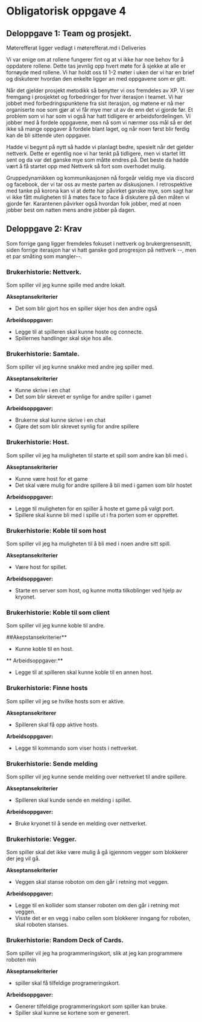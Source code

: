 # Obligatorisk oppgave 4
## Deloppgave 1: Team og prosjekt.

Møterefferat ligger vedlagt i møterefferat.md i Deliveries

Vi var enige om at rollene fungerer fint og at vi ikke har noe behov for å oppdatere rollene. Dette tas jevnlig opp hvert møte for å sjekke at alle er fornøyde med rollene. Vi har holdt oss til 1-2 møter i uken der vi har en brief og diskuterer hvordan den enkelte ligger an med oppgavene som er gitt. 

Når det gjelder prosjekt metodikk så benytter vi oss fremdeles av XP. Vi ser fremgang i prosjektet og forbedringer for hver iterasjon i teamet. Vi har jobbet med forbedringspunktene fra sist iterasjon, og møtene er nå mer organiserte noe som gjør at vi får mye mer ut av de enn det vi gjorde før.
Et problem som vi har som vi også har hatt tidligere er arbeidsfordelingen. Vi jobber med å fordele oppgavene, men nå som vi nærmer oss mål så er det ikke så mange oppgaver å fordele blant laget, og når noen først blir ferdig kan de bli sittende uten oppgaver. 

Hadde vi begynt på nytt så hadde vi planlagt bedre, spesielt når det gjelder nettverk. Dette er egentlig noe vi har tenkt på tidligere, men vi startet litt sent og da var det ganske mye som måtte endres på. Det beste da hadde vært å få startet opp med Nettverk så fort som overhodet mulig.

Gruppedynamikken og kommunikasjonen nå forgeår veldig mye via discord og facebook, der vi tar oss av meste parten av diskusjonen. I retrospektive med tanke på korona kan vi at dette har påvirket ganske mye,
som sagt har vi ikke fått muligheten til å møtes face to face å diskutere på den måten vi gjorde før. Karantenen påvirker også hvordan folk jobber, med at noen jobber best om natten mens andre jobber på dagen.

## Deloppgave 2: Krav
Som forrige gang ligger fremdeles fokuset i nettverk og brukergrensesnitt, siden forrige iterasjon har vi hatt ganske god progresjon på nettverk --, men et par småting som mangler--.

### Brukerhistorie: Nettverk.
Som spiller vil jeg kunne spille med andre lokalt.

**Akseptansekriterier**
* Det som blir gjort hos en spiller skjer hos den andre også

**Arbeidsoppgaver:**
* Legge til at spilleren skal kunne hoste og connecte.
* Spillernes handlinger skal skje hos alle.

### Brukerhistorie: Samtale.
Som spiller vil jeg kunne snakke med andre jeg spiller med.

**Akseptansekriterier**
* Kunne skrive i en chat
* Det som blir skrevet er synlige for andre spiller i gamet

**Arbeidsoppgaver:**
* Brukerne skal kunne skrive i en chat
* Gjøre det som blir skrevet synlig for andre spillere

### Brukerhistorie: Host.
Som spiller vil jeg ha muligheten til starte et spill som andre kan bli med i.

**Akseptansekriterier**
* Kunne være host for et game
* Det skal være mulig for andre spillere å bli med i gamen som blir hostet

**Arbeidsoppgaver:**
* Legge til muligheten for en spiller å hoste et game på valgt port.
* Spillere skal kunne bli med i spille ut i fra porten som er opprettet.

### Brukerhistorie: Koble til som host
Som spiller vil jeg ha muligheten til å bli med i noen andre sitt spill.

**Akseptansekriterier**
* Være host for spillet.

**Arbeidsoppgaver:**
* Starte en server som host, og kunne motta tilkoblinger ved hjelp av kryonet.

### Brukerhistorie: Koble til som client
Som spiller vil jeg kunne koble til andre.

##Akepstansekriterier**
* Kunne koble til en host.

** Arbeidsoppgaver:**
* Legge til at spilleren skal kunne koble til en annen host.

### Brukerhistorie: Finne hosts 
Som spiller vil jeg se hvilke hosts som er aktive.

**Akseptansekriterer**
* Spilleren skal få opp aktive hosts.

**Arbeidsoppgaver:**
* Legge til kommando som viser hosts i nettverket.

### Brukerhistorie: Sende melding
Som spiller vil jeg kunne sende melding over nettverket til andre spillere.

**Akseptansekriterier**
* Spilleren skal kunde sende en melding i spillet.

**Arbeidsoppgaver:**
* Bruke kryonet til å sende en melding over nettverket. 

### Brukerhistorie: Vegger.
Som spiller skal det ikke være mulig å gå igjennom vegger som blokkerer der jeg vil gå.

**Akseptansekriterier**
* Veggen skal stanse roboton om den går i retning mot veggen.

**Arbeidsoppgaver:**
* Legge til en kollider som stanser roboten om den går i retning mot veggen.
* Visste det er en vegg i nabo cellen som blokkerer inngang for roboten, skal roboten stanses.

### Brukerhistorie: Random Deck of Cards.
Som spiller vil jeg ha programmeringskort, slik at jeg kan programmere roboten min

**Akseptansekriterier**
* spiller skal få tilfeldige programeringskort.

**Arbeidsoppgaver:**
* Generer tilfeldige programmeringskort  som spiller kan bruke.
* Spiller skal kunne se kortene som er generert.


